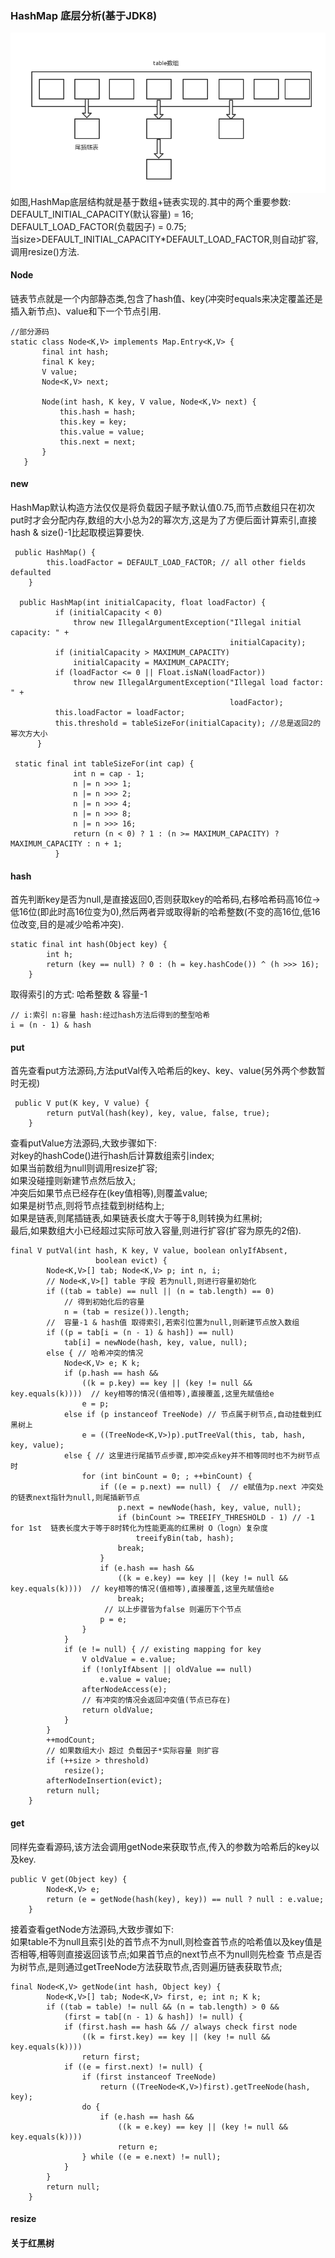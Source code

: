 ### HashMap 底层分析(基于JDK8)

![数组+链表](https://raw.githubusercontent.com/MelloChan/java-interview/master/image/HashMap.png)  
如图,HashMap底层结构就是基于数组+链表实现的.其中的两个重要参数:  
DEFAULT_INITIAL_CAPACITY(默认容量) = 16;  
DEFAULT_LOAD_FACTOR(负载因子) = 0.75;  
当size>DEFAULT_INITIAL_CAPACITY*DEFAULT_LOAD_FACTOR,则自动扩容,调用resize()方法.   
 
 #### Node
 
 链表节点就是一个内部静态类,包含了hash值、key(冲突时equals来决定覆盖还是插入新节点)、value和下一个节点引用.  
 ```$xslt
 //部分源码
static class Node<K,V> implements Map.Entry<K,V> {
        final int hash;
        final K key;
        V value;
        Node<K,V> next;

        Node(int hash, K key, V value, Node<K,V> next) {
            this.hash = hash;
            this.key = key;
            this.value = value;
            this.next = next;
        }
    }
```

#### new

HashMap默认构造方法仅仅是将负载因子赋予默认值0.75,而节点数组只在初次put时才会分配内存,数组的大小总为2的幂次方,这是为了方便后面计算索引,直接 hash & size()-1比起取模运算要快.
```$xslt
 public HashMap() {
        this.loadFactor = DEFAULT_LOAD_FACTOR; // all other fields defaulted
    }
  
  public HashMap(int initialCapacity, float loadFactor) {
          if (initialCapacity < 0)
              throw new IllegalArgumentException("Illegal initial capacity: " +
                                                 initialCapacity);
          if (initialCapacity > MAXIMUM_CAPACITY)
              initialCapacity = MAXIMUM_CAPACITY;
          if (loadFactor <= 0 || Float.isNaN(loadFactor))
              throw new IllegalArgumentException("Illegal load factor: " +
                                                 loadFactor);
          this.loadFactor = loadFactor;
          this.threshold = tableSizeFor(initialCapacity); //总是返回2的幂次方大小
      }
      
 static final int tableSizeFor(int cap) {
              int n = cap - 1;
              n |= n >>> 1;
              n |= n >>> 2;
              n |= n >>> 4;
              n |= n >>> 8;
              n |= n >>> 16;
              return (n < 0) ? 1 : (n >= MAXIMUM_CAPACITY) ? MAXIMUM_CAPACITY : n + 1;
          }
```

#### hash

首先判断key是否为null,是直接返回0,否则获取key的哈希码,右移哈希码高16位->低16位(即此时高16位变为0),然后两者异或取得新的哈希整数(不变的高16位,低16位改变,目的是减少哈希冲突).
```$xslt
static final int hash(Object key) {
        int h;
        return (key == null) ? 0 : (h = key.hashCode()) ^ (h >>> 16);
    }
```
取得索引的方式: 哈希整数 & 容量-1 
```$xslt
// i:索引 n:容量 hash:经过hash方法后得到的整型哈希
i = (n - 1) & hash
```

#### put  

首先查看put方法源码,方法putVal传入哈希后的key、key、value(另外两个参数暂时无视)  
```$xslt
 public V put(K key, V value) {
        return putVal(hash(key), key, value, false, true);
    }
```
查看putValue方法源码,大致步骤如下:  
对key的hashCode()进行hash后计算数组索引index;  
如果当前数组为null则调用resize扩容;  
如果没碰撞则新建节点然后放入;  
冲突后如果节点已经存在(key值相等),则覆盖value;  
如果是树节点,则将节点挂载到树结构上;  
如果是链表,则尾插链表,如果链表长度大于等于8,则转换为红黑树;  
最后,如果数组大小已经超过实际可放入容量,则进行扩容(扩容为原先的2倍).  

```$xslt
final V putVal(int hash, K key, V value, boolean onlyIfAbsent,
                   boolean evict) {
        Node<K,V>[] tab; Node<K,V> p; int n, i;
        // Node<K,V>[] table 字段 若为null,则进行容量初始化
        if ((tab = table) == null || (n = tab.length) == 0)
            // 得到初始化后的容量
            n = (tab = resize()).length;
        //  容量-1 & hash值 取得索引,若索引位置为null,则新建节点放入数组    
        if ((p = tab[i = (n - 1) & hash]) == null)
            tab[i] = newNode(hash, key, value, null);
        else { // 哈希冲突的情况
            Node<K,V> e; K k;
            if (p.hash == hash &&
                ((k = p.key) == key || (key != null && key.equals(k))))  // key相等的情况(值相等),直接覆盖,这里先赋值给e 
                e = p;
            else if (p instanceof TreeNode) // 节点属于树节点,自动挂载到红黑树上
                e = ((TreeNode<K,V>)p).putTreeVal(this, tab, hash, key, value);
            else { // 这里进行尾插节点步骤,即冲突点key并不相等同时也不为树节点时
                for (int binCount = 0; ; ++binCount) {
                    if ((e = p.next) == null) {  // e赋值为p.next 冲突处的链表next指针为null,则尾插新节点
                        p.next = newNode(hash, key, value, null);
                        if (binCount >= TREEIFY_THRESHOLD - 1) // -1 for 1st  链表长度大于等于8时转化为性能更高的红黑树 O（logn）复杂度
                            treeifyBin(tab, hash);
                        break;
                    }
                    if (e.hash == hash &&
                        ((k = e.key) == key || (key != null && key.equals(k))))  // key相等的情况(值相等),直接覆盖,这里先赋值给e 
                        break;
                     // 以上步骤皆为false 则遍历下个节点
                    p = e; 
                }
            }
            if (e != null) { // existing mapping for key
                V oldValue = e.value;
                if (!onlyIfAbsent || oldValue == null)
                    e.value = value;
                afterNodeAccess(e); 
                // 有冲突的情况会返回冲突值(节点已存在)
                return oldValue;  
            }
        }
        ++modCount;
        // 如果数组大小 超过 负载因子*实际容量 则扩容
        if (++size > threshold)
            resize();
        afterNodeInsertion(evict);
        return null;
    }
```

#### get

同样先查看源码,该方法会调用getNode来获取节点,传入的参数为哈希后的key以及key.  
```$xslt
public V get(Object key) {
        Node<K,V> e;
        return (e = getNode(hash(key), key)) == null ? null : e.value;
    }
```
接着查看getNode方法源码,大致步骤如下:  
如果table不为null且索引处的首节点不为null,则检查首节点的哈希值以及key值是否相等,相等则直接返回该节点;如果首节点的next节点不为null则先检查
节点是否为树节点,是则通过getTreeNode方法获取节点,否则遍历链表获取节点;  
```$xslt
final Node<K,V> getNode(int hash, Object key) {
        Node<K,V>[] tab; Node<K,V> first, e; int n; K k;
        if ((tab = table) != null && (n = tab.length) > 0 &&
            (first = tab[(n - 1) & hash]) != null) {
            if (first.hash == hash && // always check first node
                ((k = first.key) == key || (key != null && key.equals(k))))
                return first;
            if ((e = first.next) != null) {
                if (first instanceof TreeNode)
                    return ((TreeNode<K,V>)first).getTreeNode(hash, key);
                do {
                    if (e.hash == hash &&
                        ((k = e.key) == key || (key != null && key.equals(k))))
                        return e;
                } while ((e = e.next) != null);
            }
        }
        return null;
    }
```

#### resize

#### 关于红黑树

